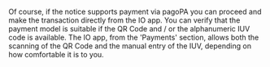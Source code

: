 Of course, if the notice supports payment via pagoPA you can proceed and make the transaction directly from the IO app.
You can verify that the payment model is suitable if the QR Code and / or the alphanumeric IUV code is available. The IO app, from the 'Payments' section, allows both the scanning of the QR Code and the manual entry of the IUV, depending on how comfortable it is to you.